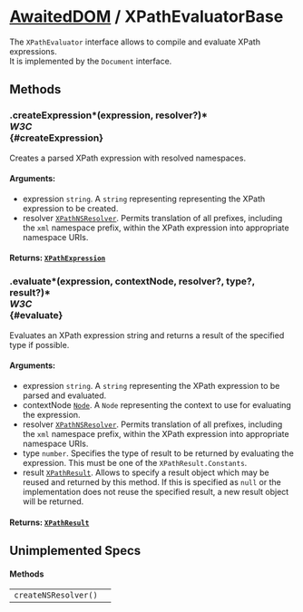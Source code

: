 # [AwaitedDOM](/docs/basic-interfaces/awaited-dom) <span>/</span> XPathEvaluatorBase

<div class='overview'>The&nbsp;<code>XPathEvaluator</code> interface allows to compile and evaluate XPath expressions.</div>

<div class='overview'>It is implemented by the <code>Document</code> interface.</div>

## Methods

### .createExpression*(expression, resolver?)* <div class="specs"><i>W3C</i></div> {#createExpression}

Creates a parsed XPath expression with resolved namespaces.

#### **Arguments**:


 - expression `string`. A `string` representing representing the XPath expression to be created.
 - resolver [`XPathNSResolver`](./x-path-ns-resolver). Permits translation of all prefixes, including the <code>xml</code> namespace prefix, within the XPath expression into appropriate namespace URIs.

#### **Returns**: [`XPathExpression`](./x-path-expression)

### .evaluate*(expression, contextNode, resolver?, type?, result?)* <div class="specs"><i>W3C</i></div> {#evaluate}

Evaluates an XPath expression string and returns a result of the specified type if possible.

#### **Arguments**:


 - expression `string`. A `string` representing the XPath expression to be parsed and evaluated.
 - contextNode [`Node`](./node). A <code>Node</code> representing the context to use for evaluating the expression.
 - resolver [`XPathNSResolver`](./x-path-ns-resolver). Permits translation of all prefixes, including the <code>xml</code> namespace prefix, within the XPath expression into appropriate namespace URIs.
 - type `number`. Specifies the type of result to be returned by evaluating the expression. This must be one of the <code>XPathResult.Constants</code>.
 - result [`XPathResult`](./x-path-result). Allows to specify a result object which may be reused and returned by this method. If this is specified as <code>null</code> or the implementation does not reuse the specified result, a new result object will be returned.

#### **Returns**: [`XPathResult`](./x-path-result)

## Unimplemented Specs

#### Methods

 |   |   | 
 | --- | --- | 
 | `createNSResolver()` |  | 
